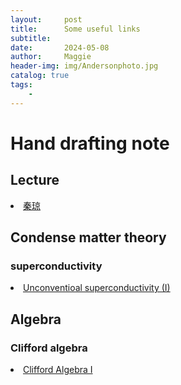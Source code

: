 ```yaml
---
layout:     post
title:      Some useful links  
subtitle:   
date:       2024-05-08
author:     Maggie
header-img: img/Andersonphoto.jpg
catalog: true
tags:
    - 
---
```





# Hand drafting note 

## Lecture 
<li>
<a href="https://maggiexheuw.github.io/pdf/qinqiong.pdf.pdf">
秦琼
</a></li>



##  Condense matter theory 

###  superconductivity

<li>
<a href="https://maggiexheuw.github.io/pdf/unconventional.pdf">
Unconventioal superconductivity (I)
</a></li>


## Algebra 

### Clifford algebra


<li>
<a href="https://maggiexheuw.github.io/pdf/clifford.pdf.pdf">
Clifford Algebra I
</a></li>